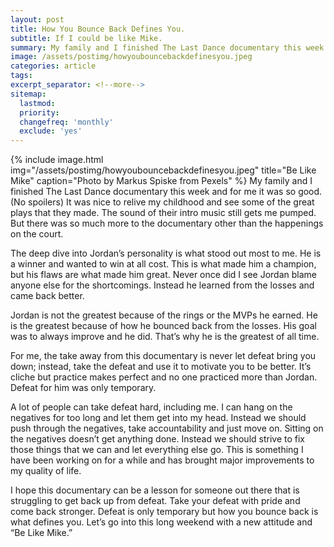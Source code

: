 ```yaml
---
layout: post
title: How You Bounce Back Defines You.
subtitle: If I could be like Mike.
summary: My family and I finished The Last Dance documentary this week and for me it was so good. (No spoilers) It was nice to relive my childhood and see some of the great plays that they made. The sound of their intro music still gets me pumped. But there was so much more to the documentary other than the happenings on the court.
image: /assets/postimg/howyoubouncebackdefinesyou.jpeg
categories: article
tags: 
excerpt_separator: <!--more-->
sitemap:
  lastmod: 
  priority: 
  changefreq: 'monthly'
  exclude: 'yes'
---
```

{% include image.html
  img="/assets/postimg/howyoubouncebackdefinesyou.jpeg"
  title="Be Like Mike"
  caption="Photo by Markus Spiske from Pexels" %}
My family and I finished The Last Dance documentary this week and for me it was so good. (No spoilers) It was nice to relive my childhood and see some of the great plays that they made. The sound of their intro music still gets me pumped. But there was so much more to the documentary other than the happenings on the court.

The deep dive into Jordan’s personality is what stood out most to me. He is a winner and wanted to win at all cost. This is what made him a champion, but his flaws are what made him great. Never once did I see Jordan blame anyone else for the shortcomings. Instead he learned from the losses and came back better.

Jordan is not the greatest because of the rings or the MVPs he earned. He is the greatest because of how he bounced back from the losses. His goal was to always improve and he did. That’s why he is the greatest of all time.

For me, the take away from this documentary is never let defeat bring you down; instead, take the defeat and use it to motivate you to be better. It’s cliche but practice makes perfect and no one practiced more than Jordan. Defeat for him was only temporary.

A lot of people can take defeat hard, including me. I can hang on the negatives for too long and let them get into my head. Instead we should push through the negatives, take accountability and just move on. Sitting on the negatives doesn’t get anything done. Instead we should strive to fix those things that we can and let everything else go. This is something I have been working on for a while and has brought major improvements to my quality of life.

I hope this documentary can be a lesson for someone out there that is struggling to get back up from defeat. Take your defeat with pride and come back stronger. Defeat is only temporary but how you bounce back is what defines you. Let’s go into this long weekend with a new attitude and “Be Like Mike.”